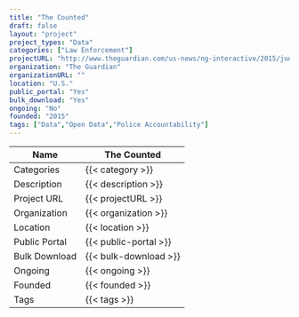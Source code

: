 ```yaml
---
title: "The Counted"
draft: false
layout: "project"
project_types: "Data"
categories: ["Law Enforcement"]
projectURL: "http://www.theguardian.com/us-news/ng-interactive/2015/jun/01/the-counted-police-killings-us-database"
organization: "The Guardian"
organizationURL: ""
location: "U.S."
public_portal: "Yes"
bulk_download: "Yes"
ongoing: "No"
founded: "2015"
tags: ["Data","Open Data","Police Accountability"]
---
```



Name                    |  The Counted    
------------------------|----
Categories              | {{< category >}} 
Description             | {{< description >}} 
Project URL             | {{< projectURL >}} 
Organization            | {{< organization >}} 
Location                | {{< location >}} 
Public Portal           | {{< public-portal >}} 
Bulk Download           | {{< bulk-download >}} 
Ongoing                 | {{< ongoing >}} 
Founded                 | {{< founded >}} 
Tags                    | {{< tags >}} 
